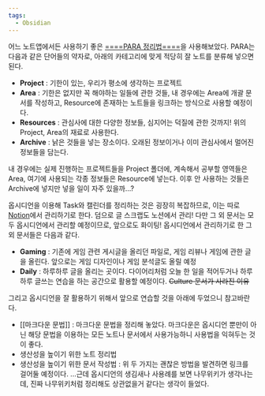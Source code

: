 ```yaml
---
tags:
  - Obsidian
---
```

어느 노트앱에서든 사용하기 좋은 [====PARA 정리법====](https://blog.naver.com/sunandbean/223217948136)을 사용해보았다.
PARA는 다음과 같은 단어들의 약자로, 아래의 카테고리에 맞게 적당히 잘 노트를 분류해 넣으면 된다.

- **Project** : 기한이 있는, 우리가 평소에 생각하는 프로젝트
- **Area** : 기한은 없지만 꼭 해야하는 일들에 관한 것들, 내 경우에는 Area에 개괄 문서를 작성하고, Resource에 존재하는 노트들을 링크하는 방식으로 사용할 예정이다.
- **Resources** : 관심사에 대한 다양한 정보들, 심지어는 덕질에 관한 것까지! 위의 Project, Area의 재료로 사용한다.
- **Archive** : 낡은 것들을 넣는 장소이다. 오래된 정보이거나 이미 관심사에서 멀어진 정보들을 담는다.

내 경우에는 실제 진행하는 프로젝트들을 Project 폴더에, 계속해서 공부할 영역들은 Area, 여기에 사용되는 각종 정보들은 Resource에 넣는다. 이후 안 사용하는 것들은 Archive에 넣지만 넣을 일이 자주 있을까...?

옵시디언을 이용해 Task와 캘린더를 정리하는 것은 굉장히 복잡하므로, 이는 따로 [Notion](https://www.notion.so/keplerisgone/Personal-Page-117cdaf5b86d43b2bc90373e8e4f3f67)에서 관리하기로 한다. 덤으로 글 스크랩도 노션에서 관리!
다만 그 외 문서는 모두 옵시디언에서 관리할 예정이므로, 앞으로도 화이팅!
옵시디언에서 관리하기로 한 그 외 문서들은 다음과 같다.

- **Gaming** : 기존에 게임 관련 게시글을 올리던 파일로, 게임 리뷰나 게임에 관한 글을 올린다. 앞으로는 게임 디자인이나 게임 분석글도 올릴 예정
- **Daily** : 하루하루 글을 올리는 곳이다. 다이어리처럼 오늘 한 일을 적어두거나 하루하루 글쓰는 연습을 하는 공간으로 활용할 예정이다. ~~Culture 문서가 사라진 이유~~

그리고 옵시디언을 잘 활용하기 위해서 앞으로 연습할 것을 아래에 두었으니 참고바란다.
- [[마크다운 문법]] : 마크다운 문법을 정리해 놓았다. 마크다운은 옵시디언 뿐만이 아닌 해당 문법을 이용하는 모든 노트나 문서에서 사용가능하니 사용법을 익혀두는 것이 좋다.
- 생산성을 높이기 위한 노트 정리법
- 생산성을 높이기 위한 문서 작성법 : 위 두 가지는 괜찮은 방법을 발견하면 링크를 걸어둘 예정이다.
...근데 옵시디언의 생김새나 사용례를 보면 나무위키가 생각나는데, 진짜 나무위키처럼 정리해도 상관없을거 같다는 생각이 들었다.